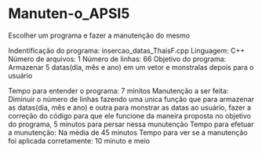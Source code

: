 # Manuten-o_APSI5
Escolher um programa e fazer a manutenção do mesmo

Indentificação do programa: insercao_datas_ThaisF.cpp
Linguagem: C++
Número de arquivos: 1
Número de linhas: 66
Objetivo do programa: Armazenar 5 datas(dia, mês e ano) em um vetor e monstralas depois para o usuário

Tempo para entender o programa: 7 minitos
Manutenção a ser feita: Diminuir o número de linhas fazendo uma unica função que para armazenar as datas(dia, mês e ano) e outra para monstrar as datas ao usuário, fazer a correção do código para que ele funcione da maneira proposta no objetivo do programa, 5 minutos para persar nessa munutenção
Tempo para efetuar a munutenção: Na média de 45 minutos
Tempo para ver se a manutenção foi aplicada corretamente: 10 minuto e meio
